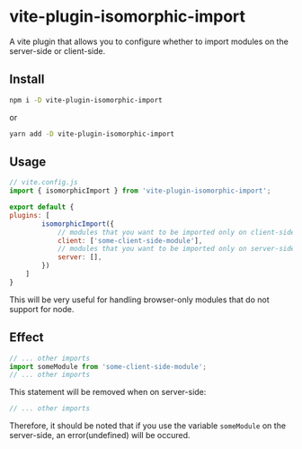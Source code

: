 # vite-plugin-isomorphic-import

A vite plugin that allows you to configure whether to import modules on the server-side or client-side.

## Install

```bash
npm i -D vite-plugin-isomorphic-import
```
or
```bash
yarn add -D vite-plugin-isomorphic-import
```

## Usage
```javascript
// vite.config.js
import { isomorphicImport } from 'vite-plugin-isomorphic-import';

export default {
plugins: [
		isomorphicImport({
			// modules that you want to be imported only on client-side
			client: ['some-client-side-module'],
			// modules that you want to be imported only on server-side
			server: [],
		})
	]
}
```
This will be very useful for handling browser-only modules that do not support for node.


## Effect
```javascript
// ... other imports
import someModule from 'some-client-side-module';
// ... other imports
```
This statement will be removed when on server-side:
```javascript
// ... other imports
```
Therefore, it should be noted that if you use the variable `someModule` on the server-side, an error(undefined) will be occured. 

